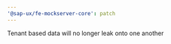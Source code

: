 ```yaml
---
'@sap-ux/fe-mockserver-core': patch
---
```


Tenant based data will no longer leak onto one another
